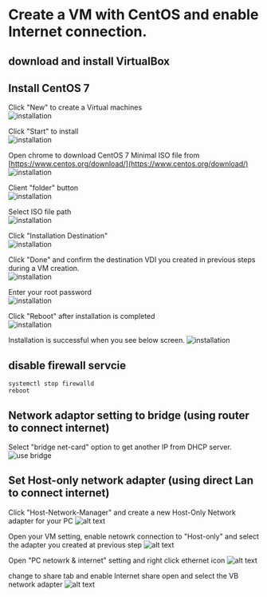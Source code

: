 # Create a VM with CentOS and enable Internet connection.

## download and install VirtualBox 


## Install CentOS 7 
Click "New" to create a Virtual machines   
![installation](img/Snipaste_1.png)

Click "Start" to install  
![installation](img/Snipaste_1a.png)

Open chrome to download CentOS 7 Minimal ISO file from [https://www.centos.org/download/](https://www.centos.org/download/)  
![installation](img/Snipaste_4.png)

Client "folder" button   
![installation](img/Snipaste_2.png)

Select ISO file path   
![installation](img/Snipaste_3.png)

Click "Installation Destination"  
![installation](img/Snipaste_5.png)

Click "Done" and confirm the destination VDI you created in previous steps during a VM creation.   
![installation](img/Snipaste_6.png)

Enter your root password  
![installation](img/Snipaste_7.png)

Click "Reboot" after installation is completed  
![installation](img/Snipaste_8.png)

Installation is successful when you see below screen. 
![installation](img/Snipaste_9.png)

## disable firewall servcie 
```
systemctl stop firewalld
reboot
```

## Network adaptor setting to bridge (using router to connect internet)
Select "bridge net-card" option to get another IP from DHCP server. 
![use bridge](img/Snipaste_2018-07-09_00-02-34.png)


## Set Host-only network adapter (using direct Lan to connect internet)

Click "Host-Network-Manager" and create a new Host-Only Network adapter for your PC
![alt text](img/vb-network0.png)

Open your VM setting, enable netowrk connection to "Host-only" and select the adapter you created at previous step
![alt text](img/vb-network1.png)

Open "PC netowrk & internet" setting and right click ethernet icon
![alt text](img/vb-network2.png) 

change to share tab and enable Internet share open and select the VB network adapter 
![alt text](img/vb-network3.png)
